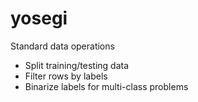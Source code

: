 # yosegi

Standard data operations

- Split training/testing data
- Filter rows by labels
- Binarize labels for multi-class problems
